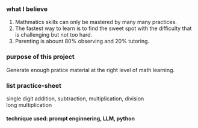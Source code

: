 ### what I believe
1. Mathmatics skills can only be mastered by many many practices.
2. The fastest way to learn is to find the sweet spot with the difficulty that is challenging but not too hard.
3. Parenting is abount 80% observing and 20% tutoring.

### purpose of this project
Generate enough pratice material at the right level of math learning.

### list practice-sheet
single digit addition, subtraction, multiplication, division</br>
long multiplication</br>




#### technique used: prompt enginnering, LLM, python
